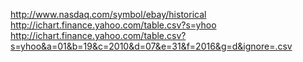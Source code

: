 http://www.nasdaq.com/symbol/ebay/historical
http://ichart.finance.yahoo.com/table.csv?s=yhoo
http://ichart.finance.yahoo.com/table.csv?s=yhoo&a=01&b=19&c=2010&d=07&e=31&f=2016&g=d&ignore=.csv
